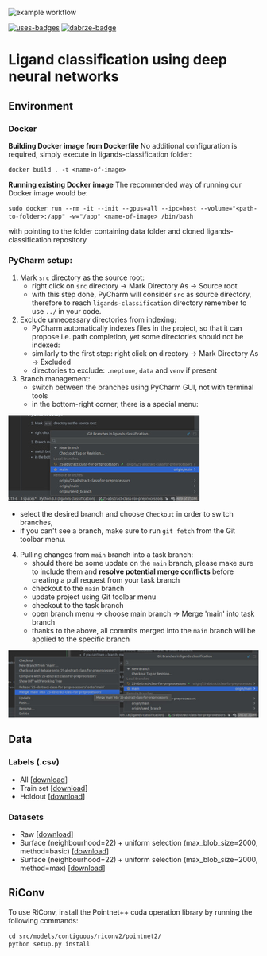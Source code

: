 ![example workflow](https://github.com/jkarolczak/ligands-classification/actions/workflows/python-app.yml/badge.svg)

[![uses-badges](https://img.shields.io/badge/uses-badges-blue.svg)](https://knowyourmeme.com/photos/325428-imagination-spongebob)
[![dabrze-badge](https://img.shields.io/badge/makes-dabrze_smile-green.svg)](https://www.istockphoto.com/pl/wektor/du%C5%BCy-emotikon-u%C5%9Bmiechu-z-kciukiem-w-g%C3%B3r%C4%99-gm1124532572-295250550)

# Ligand classification using deep neural networks

## Environment

### Docker

**Building Docker image from Dockerfile**
No additional configuration is required, simply execute in ligands-classification folder:

```
docker build . -t <name-of-image>
```

**Running existing Docker image**
The recommended way of running our Docker image would be:

```
sudo docker run --rm -it --init --gpus=all --ipc=host --volume="<path-to-folder>:/app" -w="/app" <name-of-image> /bin/bash
```

with <path-to-folder> pointing to the folder containing data folder and cloned ligands-classification repository

### PyCharm setup: ###

1. Mark `src` directory as the source root:
    - right click on `src` directory -> Mark Directory As -> Source root
    - with this step done, PyCharm will consider `src` as source directory, therefore to reach `ligands-classification`
      directory remember to use `../` in your code.
2. Exclude unnecessary directories from indexing:
    - PyCharm automatically indexes files in the project, so that it can propose i.e. path completion, yet some
      directories should not be indexed:
    - similarly to the first step: right click on directory -> Mark Directory As -> Excluded
    - directories to exclude: `.neptune`, `data` and `venv` if present
3. Branch management:
    - switch between the branches using PyCharm GUI, not with terminal tools
    - in the bottom-right corner, there is a special menu:

![branch management](static/readme-images/branch-management-pycharm.jpg "branch management")

- select the desired branch and choose `Checkout` in order to switch branches,
- if you can't see a branch, make sure to run `git fetch` from the Git toolbar menu.

4. Pulling changes from `main` branch into a task branch:
    - should there be some update on the `main` branch, please make sure to include them and **resolve potential merge
      conflicts** before creating a pull request from your task branch
    - checkout to the `main` branch
    - update project using Git toolbar menu
    - checkout to the task branch
    - open branch menu -> choose main branch -> Merge 'main' into task branch
    - thanks to the above, all commits merged into the `main` branch will be applied to the specific branch

![update branch](static/readme-images/update-branch.jpg "update branch")

## Data

### Labels (.csv)

- All [[download](https://ligands.blob.core.windows.net/ligands/cmb_blob_labels.csv)]
- Train set [[download](https://ligands.blob.core.windows.net/ligands/train.csv)]
- Holdout [[download](https://ligands.blob.core.windows.net/ligands/holdout.csv)]

### Datasets

- Raw [[download](https://ligands.blob.core.windows.net/ligands/cmb_blob_labels.csv)]
- Surface (neighbourhood=22) + uniform selection (max_blob_size=2000,
  method=basic) [[download](https://ligands.blob.core.windows.net/ligands/blobs_shell_22_uniform_2000_basic.tar.gz)]
- Surface (neighbourhood=22) + uniform selection (max_blob_size=2000,
  method=max) [[download](https://ligands.blob.core.windows.net/ligands/blobs_shell_22_uniform_2000_max.tar.gz)]


## RiConv

To use RiConv, install the Pointnet++ cuda operation library by running the following commands:
```
cd src/models/contiguous/riconv2/pointnet2/
python setup.py install
```